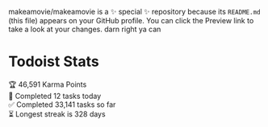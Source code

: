 makeamovie/makeamovie is a ✨ special ✨ repository because its `README.md` (this file) appears on your GitHub profile.
You can click the Preview link to take a look at your changes. darn right ya can

# Todoist Stats

<!-- TODO-IST:START -->
🏆  46,591 Karma Points           
🌸  Completed 12 tasks today           
✅  Completed 33,141 tasks so far           
⏳  Longest streak is 328 days
<!-- TODO-IST:END -->